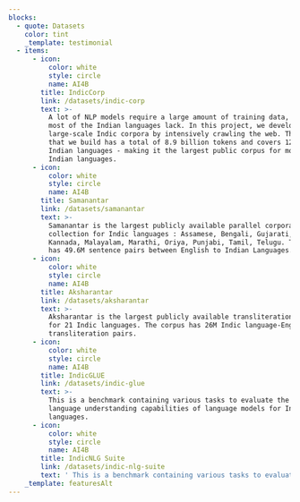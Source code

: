 ```yaml
---
blocks:
  - quote: Datasets
    color: tint
    _template: testimonial
  - items:
      - icon:
          color: white
          style: circle
          name: AI4B
        title: IndicCorp
        link: /datasets/indic-corp
        text: >-
          A lot of NLP models require a large amount of training data, which
          most of the Indian languages lack. In this project, we develop a
          large-scale Indic corpora by intensively crawling the web. The corpora
          that we build has a total of 8.9 billion tokens and covers 12 major
          Indian languages - making it the largest public corpus for most of the
          Indian languages.
      - icon:
          color: white
          style: circle
          name: AI4B
        title: Samanantar
        link: /datasets/samanantar
        text: >-
          Samanantar is the largest publicly available parallel corpora
          collection for Indic languages : Assamese, Bengali, Gujarati, Hindi,
          Kannada, Malayalam, Marathi, Oriya, Punjabi, Tamil, Telugu. The corpus
          has 49.6M sentence pairs between English to Indian Languages.
      - icon:
          color: white
          style: circle
          name: AI4B
        title: Aksharantar
        link: /datasets/aksharantar
        text: >-
          Aksharantar is the largest publicly available transliteration dataset
          for 21 Indic languages. The corpus has 26M Indic language-English
          transliteration pairs.
      - icon:
          color: white
          style: circle
          name: AI4B
        title: IndicGLUE
        link: /datasets/indic-glue
        text: >-
          This is a benchmark containing various tasks to evaluate the natural
          language understanding capabilities of language models for Indian
          languages.
      - icon:
          color: white
          style: circle
          name: AI4B
        title: IndicNLG Suite
        link: /datasets/indic-nlg-suite
        text: ' This is a benchmark containing various tasks to evaluate the natural language generation capabilities of language models for Indian languages.'
    _template: featuresAlt
---
```


